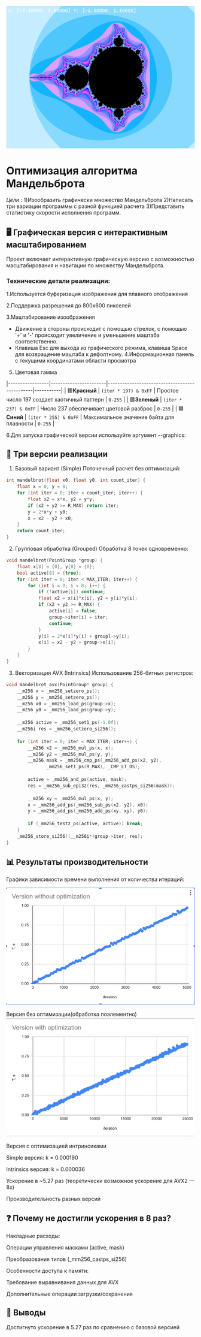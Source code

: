 
![График производительности разных версий](Mandelbrot.png)


# Оптимизация алгоритма Мандельброта
*Цели* : 
     1)Изообразить графически множество Мандельброта
     2)Написать три вариации программы с разной функцией расчета
     3)Представить статистику скорости исполнения программ.

## 🖥️ Графическая версия с интерактивным масштабированием
Проект включает интерактивную графическую версию с возможностью масштабирования и навигации по множеству Мандельброта. 
 ### Технические детали реализации:

1.Используется буферизация изображения для плавного отображения

2.Поддержка разрешения до 800x600 пикселей

3.Маштабирование изоображения 
- Движение в стороны происходит с помощью стрелок, c помощью '+' и '-' происходит увеличение и уменьшение маштаба соответственно.
- Клавиша Esc для выхода из графического режима, клавиша Space для возвращение маштаба к дефолтному.
4.Информационная панель с текущими координатами области просмотра

5. Цветовая гамма

|-----------------|-----------------------|-----------------------------------------------|-----------|
| 🟥**Красный**  | `(iter * 197) & 0xFF` | Простое число 197 создает хаотичный паттерн   | `0-255`   |
| 🟩**Зеленый**  | `(iter * 237) & 0xFF` | Число 237 обеспечивает цветовой разброс       | `0-255`   |
| 🟦**Синий**    | `(iter * 255) & 0xFF` | Максимальное значение байта для плавности     | `0-255`   |


6.Для запуска графической версии используйте аргумент --graphics:





## 🚀 Три версии реализации
1. Базовый вариант (Simple)
Поточечный расчет без оптимизаций:

```c
int mandelbrot(float x0, float y0, int count_iter) {
    float x = 0, y = 0;
    for (int iter = 0; iter < count_iter; iter++) {
        float x2 = x*x, y2 = y*y;
        if (x2 + y2 >= R_MAX) return iter;
        y = 2*x*y + y0;
        x = x2 - y2 + x0;
    }
    return count_iter;
}
```
2. Групповая обработка (Grouped)
Обработка 8 точек одновременно:

```c
void mandelbrot(PointGroup *group) {
    float x[8] = {0}, y[8] = {0};
    bool active[8] = {true};
    for (int iter = 0; iter < MAX_ITER; iter++) {
        for (int i = 0; i < 8; i++) {
            if (!active[i]) continue;
            float x2 = x[i]*x[i], y2 = y[i]*y[i];
            if (x2 + y2 >= R_MAX) {
                active[i] = false;
                group->iter[i] = iter;
                continue;
            }
            y[i] = 2*x[i]*y[i] + groupl->y[i];
            x[i] = x2 - y2 + group->x[i];
        }
    }
}
```
3. Векторизация AVX (Intrinsics)
Использование 256-битных регистров:

```c
void mandelbrot_avx(PointGroup* group) {
    __m256 x = _mm256_setzero_ps();
    __m256 y = _mm256_setzero_ps();
    __m256 x0 = _mm256_load_ps(group->x);
    __m256 y0 = _mm256_load_ps(group->y);
    
    __m256 active = _mm256_set1_ps(-1.0f);
    __m256i res = _mm256_setzero_si256();
    
    for (int iter = 0; iter < MAX_ITER; iter++) {
        __m256 x2 = _mm256_mul_ps(x, x);
        __m256 y2 = _mm256_mul_ps(y, y);
        __m256 mask = _mm256_cmp_ps(_mm256_add_ps(x2, y2), 
               _mm256_set1_ps(R_MAX), _CMP_LT_OS);
        
        active = _mm256_and_ps(active, mask);
        res = _mm256_sub_epi32(res, _mm256_castps_si256(mask));
        
        __m256 xy = _mm256_mul_ps(x, y);
        x = _mm256_add_ps(_mm256_sub_ps(x2, y2), x0);
        y = _mm256_add_ps(_mm256_add_ps(xy, xy), y0);
        
        if (_mm256_testz_ps(active, active)) break;
    }
    _mm256_store_si256((__m256i*)group->iter, res);
}
```
## 📊 Результаты производительности



Графики зависимости времени выполнения от количества итераций:

![График производительности разных версий](First_version.png)

Версия без оптимизации(обработка поэлементно)
![График производительности оптимизированной версии](Third_version.png)


Версия с оптимизацией интринсиками



Simple версия: k = 0.000190

Intrinsics версия: k = 0.000036

Ускорение в ~5.27 раз (теоретически возможное ускорение для AVX2 — 8x)

Производительность разных версий

## ❓ Почему не достигли ускорения в 8 раз?

Накладные расходы:

Операции управления масками (active, mask)

Преобразования типов (_mm256_castps_si256)

Особенности доступа к памяти:

Требование выравнивания данных для AVX

Дополнительные операции загрузки/сохранения



## 📌 Выводы
Достигнуто ускорение в 5.27 раз по сравнению с базовой версией


